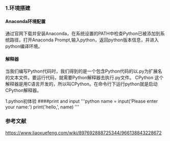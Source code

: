 ### 1.环境搭建
#### Anaconda环境配置
通过官网下载并安装Anaconda，在系统设置的PATH中检查Python已被添加到系统路径，打开Anaconda Prompt,输入python，返回python版本信息，并进入python编译环境。
#### 解释器
当我们编写Python代码时，我们得到的是一个包含Python代码的以.py为扩展名的文本文件。要运行代码，就需要Python解释器去执行.py文件。
CPython
这个解释器是用C语言开发的，所以叫CPython。在命令行下运行python就是启动CPython解释器。

1.python初体验
####print and input
'''python
name = input('Please enter your name:')
print('hello,', name)
'''


### 参考文献
https://www.liaoxuefeng.com/wiki/897692888725344/966138843228672

